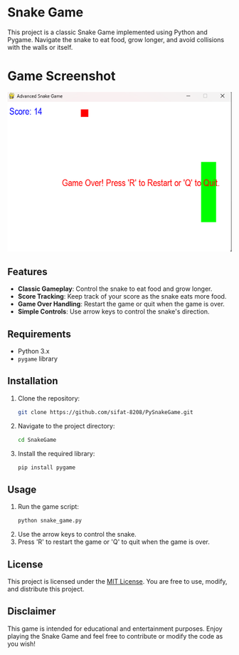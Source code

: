 # Snake Game

This project is a classic Snake Game implemented using Python and Pygame. Navigate the snake to eat food, grow longer, and avoid collisions with the walls or itself.

# Game Screenshot
![Game Screenshot](image.png)

## Features

- **Classic Gameplay**: Control the snake to eat food and grow longer.
- **Score Tracking**: Keep track of your score as the snake eats more food.
- **Game Over Handling**: Restart the game or quit when the game is over.
- **Simple Controls**: Use arrow keys to control the snake's direction.

## Requirements

- Python 3.x
- `pygame` library

## Installation

1. Clone the repository:
   ```bash
   git clone https://github.com/sifat-8208/PySnakeGame.git
   ```
2. Navigate to the project directory:
   ```bash
   cd SnakeGame
   ```
3. Install the required library:
   ```bash
   pip install pygame
   ```

## Usage

1. Run the game script:
   ```bash
   python snake_game.py
   ```
2. Use the arrow keys to control the snake.
3. Press 'R' to restart the game or 'Q' to quit when the game is over.

## License

This project is licensed under the [MIT License](https://opensource.org/licenses/MIT). You are free to use, modify, and distribute this project.

## Disclaimer

This game is intended for educational and entertainment purposes. Enjoy playing the Snake Game and feel free to contribute or modify the code as you wish!